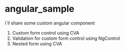 # angular_sample
I`ll share some custom angular component

1. Custom form control using CVA
2. Validation for custom form control using NgControl
3. Nested form using CVA
